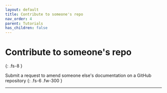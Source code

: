 ```yaml
---
layout: default
title: Contribute to someone's repo
nav_order: 4
parent: Tutorials
has_children: false
---
```



# Contribute to someone's repo
{: .fs-8 }

Submit a request to amend someone else's documentation on a GitHub repository
{: .fs-6 .fw-300 }

---
